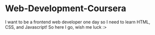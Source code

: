 # Web-Development-Coursera
I want to be a frontend web developer one day so I need to learn HTML, CSS, and Javascript! So here I go, wish me luck :>
